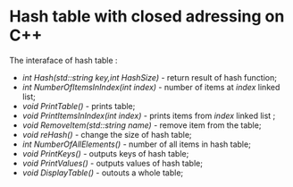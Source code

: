 # Hash table with closed adressing on C++

The interaface of hash table :
  * *int Hash(std::string key,int HashSize)* - return result of hash function;
  * *int NumberOfItemsInIndex(int index)* - number of items at *index* linked list;
  * *void PrintTable()* - prints table;
  * *void PrintItemsInIndex(int index)* - prints items from *index* linked list ;
  * *void RemoveItem(std::string name)* - remove item from the table;
  * *void reHash()* - change the size of hash table;
  * *int NumberOfAllElements()* - number of all items in hash table;
  * *void PrintKeys()* - outputs keys of hash table;
  * *void PrintValues()* - outputs values of hash table;
  * *void DisplayTable()* - outouts a whole table;
